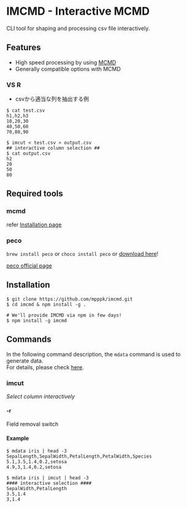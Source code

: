 # IMCMD - Interactive MCMD
CLI tool for shaping and processing csv file interactively.

## Features
* High speed processing by using [MCMD](http://www.nysol.sakura.ne.jp/mcmd2/en/sect-whatis.html)
* Generally compatible options with MCMD

### VS R

* csvから適当な列を抽出する例

```Shell
$ cat test.csv
h1,h2,h3
10,20,30
40,50,60
70,80,90

$ imcut < test.csv > output.csv
## interactive column selection ##
$ cat output.csv
h2
20
50
80
```

## Required tools
### mcmd
refer [Installation page](http://www.nysol.jp/en/home/install)
### peco
`brew install peco` or `choco install peco` or [download here](https://github.com/peco/peco/releases)!

[peco official page](https://github.com/peco/peco)

## Installation

```Shell
$ git clone https://github.com/mpppk/imcmd.git
$ cd imcmd & npm install -g .

# We'll provide IMCMD via npm in few days!
$ npm install -g imcmd
```

## Commands
In the following command description, the `mdata` command is used to generate data.  
For details, please check [here](http://www.nysol.sakura.ne.jp/mcmd2/en/sect-mdata.html).

### imcut
*Select column interactively*

#### -r
Field removal switch

#### Example
```Shell
$ mdata iris | head -3
SepalLength,SepalWidth,PetalLength,PetalWidth,Species
5.1,3.5,1.4,0.2,setosa
4.9,3,1.4,0.2,setosa

$ mdata iris | imcut | head -3
#### interactive selection ####
SepalWidth,PetalLength
3.5,1.4
3,1.4
```
